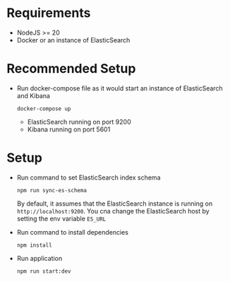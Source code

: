 # Requirements

- NodeJS >= 20
- Docker or an instance of ElasticSearch

# Recommended Setup

- Run docker-compose file as it would start an instance of ElasticSearch and Kibana

  ```
  docker-compose up
  ```

  - ElasticSearch running on port 9200
  - Kibana running on port 5601

# Setup

- Run command to set ElasticSearch index schema

  ```
  npm run sync-es-schema
  ```

  By default, it assumes that the ElasticSearch instance is running on `http://localhost:9200`. You cna change the ElasticSearch host by setting the env variable `ES_URL`

- Run command to install dependencies

  ```
  npm install
  ```

- Run application

  ```
  npm run start:dev
  ```
